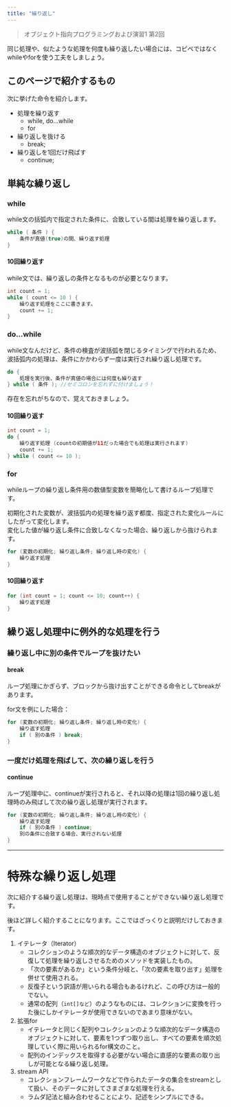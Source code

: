 ```yaml
---
title: "繰り返し"
---
```


> オブジェクト指向プログラミングおよび演習1 第2回

同じ処理や、似たような処理を何度も繰り返したい場合には、コピペではなくwhileやforを使う工夫をしましょう。

## このページで紹介するもの

次に挙げた命令を紹介します。

- 処理を繰り返す
    - while, do…while
    - for
- 繰り返しを抜ける
    - break;
- 繰り返しを1回だけ飛ばす
    - continue;

## 単純な繰り返し
### while

while文の括弧内で指定された条件に、合致している間は処理を繰り返します。

```java
while ( 条件 ) {
    条件が真値(true)の間、繰り返す処理
}
```

#### 10回繰り返す

while文では、繰り返しの条件となるものが必要となります。

```java
int count = 1;
while ( count <= 10 ) {
    繰り返す処理をここに書きます。
    count += 1;
}
```

### do…while

while文なんだけど、条件の検査が波括弧を閉じるタイミングで行われるため、波括弧内の処理は、条件にかかわらず一度は実行され繰り返し処理です。

```java
do {
    処理を実行後、条件が真値の場合には何度も繰り返す
} while ( 条件 ); //セミコロンを忘れずに付けましょう！
```

存在を忘れがちなので、覚えておきましょう。

#### 10回繰り返す

```java
int count = 1;
do {
    繰り返す処理 (countの初期値が11だった場合でも処理は実行されます)
    count += 1;
} while ( count <= 10 );
```

### for

whileループの繰り返し条件用の数値型変数を簡略化して書けるループ処理です。

初期化された変数が、波括弧内の処理を繰り返す都度、指定された変化ルールにしたがって変化します。  
変化した値が繰り返し条件に合致しなくなった場合、繰り返しから抜けられます。

```java
for (変数の初期化; 繰り返し条件; 繰り返し時の変化) {
    繰り返す処理
}
```

#### 10回繰り返す
```java
for (int count = 1; count <= 10; count++) {
    繰り返す処理
}
```

## 繰り返し処理中に例外的な処理を行う

### 繰り返し中に別の条件でループを抜けたい
#### break

ループ処理にかぎらず、ブロックから抜け出すことができる命令としてbreakがあります。

for文を例にした場合：

```java
for (変数の初期化; 繰り返し条件; 繰り返し時の変化) {
    繰り返す処理
    if ( 別の条件 ) break;
}
```

### 一度だけ処理を飛ばして、次の繰り返しを行う
#### continue

ループ処理中に、continueが実行されると、それ以降の処理は1回の繰り返し処理時のみ飛ばして次の繰り返し処理が実行されます。

```java
for (変数の初期化; 繰り返し条件; 繰り返し時の変化) {
    繰り返す処理
    if ( 別の条件 ) continue;
    別の条件に合致する場合、実行されない処理
}
```

----

# 特殊な繰り返し処理

次に紹介する繰り返し処理は、現時点で使用することができない繰り返し処理です。

後ほど詳しく紹介することになります。ここではざっくりと説明だけしておきます。

1. イテレータ（Iterator）
    + コレクションのような順次的なデータ構造のオブジェクトに対して、反復して処理を繰り返しさせるためのメソッドを実装したもの。
    + 「次の要素があるか」という条件分岐と、「次の要素を取り出す」処理を併せて使用される。
    + 反復子という訳語が用いられる場合もあるけれど、この呼び方は一般的でない。
    + 通常の配列（`int[]など`）のようなものには、コレクションに変換を行った後にしかイテレータが使用できないのであまり意味がない。
2. 拡張for
    + イテレータと同じく配列やコレクションのような順次的なデータ構造のオブジェクトに対して、要素を1つずつ取り出し、すべての要素を順次処理していく際に用いられるfor構文のこと。
    + 配列のインデックスを取得する必要がない場合に直感的な要素の取り出しが可能となる繰り返し処理。
3. stream API
    + コレクションフレームワークなどで作られたデータの集合をstreamとして扱い、そのデータに対してさまざまな処理を行える。
    + ラムダ記法と組み合わせることにより、記述をシンプルにできる。
